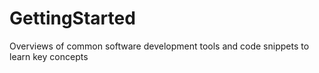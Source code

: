 # GettingStarted
Overviews of common software development tools and code snippets to learn key concepts
